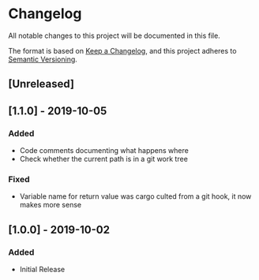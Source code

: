 # Changelog
All notable changes to this project will be documented in this file.

The format is based on [Keep a Changelog](https://keepachangelog.com/en/1.0.0/),
and this project adheres to [Semantic Versioning](https://semver.org/spec/v2.0.0.html).

## [Unreleased]

## [1.1.0] - 2019-10-05
### Added
 - Code comments documenting what happens where
 - Check whether the current path is in a git work tree

### Fixed
 - Variable name for return value was cargo culted from a git hook, it now makes more sense

## [1.0.0] - 2019-10-02
### Added
 - Initial Release
